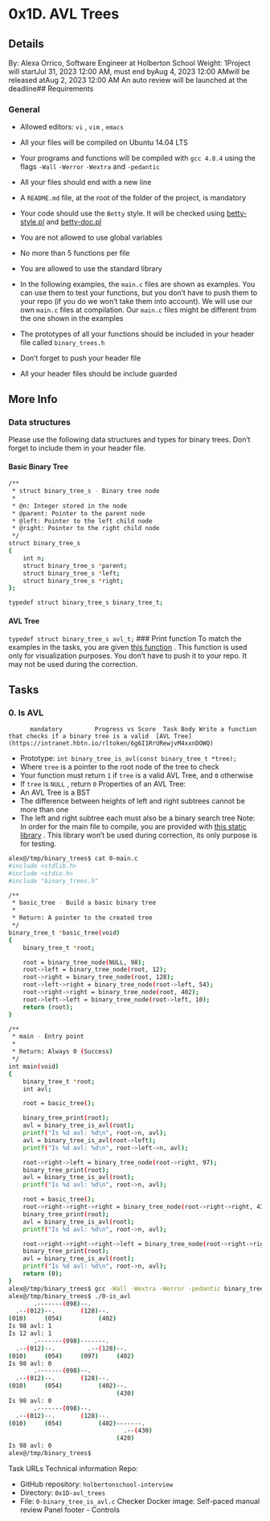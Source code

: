 # 0x1D. AVL Trees
## Details
 By: Alexa Orrico, Software Engineer at Holberton School Weight: 1Project will startJul 31, 2023 12:00 AM, must end byAug 4, 2023 12:00 AMwill be released atAug 2, 2023 12:00 AM An auto review will be launched at the deadline## Requirements
### General
* Allowed editors:  ` vi ` ,  ` vim ` ,  ` emacs ` 
* All your files will be compiled on Ubuntu 14.04 LTS
* Your programs and functions will be compiled with  ` gcc 4.8.4 `  using the flags  ` -Wall `  ` -Werror `  ` -Wextra `  and  ` -pedantic ` 
* All your files should end with a new line
* A  ` README.md `  file, at the root of the folder of the project, is mandatory
* Your code should use the  ` Betty `  style. It will be checked using [betty-style.pl](https://github.com/hs-hq/Betty/blob/master/betty-style.pl) 
 and [betty-doc.pl](https://github.com/hs-hq/Betty/blob/master/betty-doc.pl) 

* You are not allowed to use global variables
* No more than 5 functions per file
* You are allowed to use the standard library
* In the following examples, the  ` main.c `  files are shown as examples. You can use them to test your functions, but you don’t have to push them to your repo (if you do we won’t take them into account). We will use our own  ` main.c `  files at compilation. Our  ` main.c `  files might be different from the one shown in the examples
* The prototypes of all your functions should be included in your header file called  ` binary_trees.h ` 
* Don’t forget to push your header file
* All your header files should be include guarded
## More Info
### Data structures
Please use the following data structures and types for binary trees. Don’t forget to include them in your header file.
#### Basic Binary Tree
```bash
/**
 * struct binary_tree_s - Binary tree node
 *
 * @n: Integer stored in the node
 * @parent: Pointer to the parent node
 * @left: Pointer to the left child node
 * @right: Pointer to the right child node
 */
struct binary_tree_s
{
    int n;
    struct binary_tree_s *parent;
    struct binary_tree_s *left;
    struct binary_tree_s *right;
};

typedef struct binary_tree_s binary_tree_t;

```
#### AVL Tree
 ` typedef struct binary_tree_s avl_t;
 ` ### Print function
To match the examples in the tasks, you are given  [this function](https://github.com/hs-hq/0x1C.c) 
 .
This function is used only for visualization purposes. You don’t have to push it to your repo. It may not be used during the correction.
## Tasks
### 0. Is AVL
          mandatory         Progress vs Score  Task Body Write a function that checks if a binary tree is a valid  [AVL Tree](https://intranet.hbtn.io/rltoken/6g6I1RrURewjvM4xxnDOWQ) 

* Prototype:  ` int binary_tree_is_avl(const binary_tree_t *tree); ` 
* Where  ` tree `  is a pointer to the root node of the tree to check
* Your function must return  ` 1 `  if  ` tree `  is a valid AVL Tree, and  ` 0 `  otherwise
* If  ` tree `  is  ` NULL ` , return  ` 0 ` 
Properties of an AVL Tree:
* An AVL Tree is a BST
* The difference between heights of left and right subtrees cannot be more than one
* The left and right subtree each must also be a binary search tree
Note: In order for the main file to compile, you are provided with  [this static library](https://s3.eu-west-3.amazonaws.com/hbtn.intranet.project.files/interviews/484/libavl.a) 
 . This library won’t be used during correction, its only purpose is for testing.
```bash
alex@/tmp/binary_trees$ cat 0-main.c
#include <stdlib.h>
#include <stdio.h>
#include "binary_trees.h"

/**
 * basic_tree - Build a basic binary tree
 *
 * Return: A pointer to the created tree
 */
binary_tree_t *basic_tree(void)
{
    binary_tree_t *root;

    root = binary_tree_node(NULL, 98);
    root->left = binary_tree_node(root, 12);
    root->right = binary_tree_node(root, 128);
    root->left->right = binary_tree_node(root->left, 54);
    root->right->right = binary_tree_node(root, 402);
    root->left->left = binary_tree_node(root->left, 10);
    return (root);
}

/**
 * main - Entry point
 *
 * Return: Always 0 (Success)
 */
int main(void)
{
    binary_tree_t *root;
    int avl;

    root = basic_tree();

    binary_tree_print(root);
    avl = binary_tree_is_avl(root);
    printf("Is %d avl: %d\n", root->n, avl);
    avl = binary_tree_is_avl(root->left);
    printf("Is %d avl: %d\n", root->left->n, avl);

    root->right->left = binary_tree_node(root->right, 97);
    binary_tree_print(root);
    avl = binary_tree_is_avl(root);
    printf("Is %d avl: %d\n", root->n, avl);

    root = basic_tree();
    root->right->right->right = binary_tree_node(root->right->right, 430);
    binary_tree_print(root);
    avl = binary_tree_is_avl(root);
    printf("Is %d avl: %d\n", root->n, avl);

    root->right->right->right->left = binary_tree_node(root->right->right->right, 420);
    binary_tree_print(root);
    avl = binary_tree_is_avl(root);
    printf("Is %d avl: %d\n", root->n, avl);
    return (0);
}
alex@/tmp/binary_trees$ gcc -Wall -Wextra -Werror -pedantic binary_tree_print.c 0-main.c 0-binary_tree_is_avl.c -L. -lavl -o 0-is_avl
alex@/tmp/binary_trees$ ./0-is_avl
       .-------(098)--.
  .--(012)--.       (128)--.
(010)     (054)          (402)
Is 98 avl: 1
Is 12 avl: 1
       .-------(098)-------.
  .--(012)--.         .--(128)--.
(010)     (054)     (097)     (402)
Is 98 avl: 0
       .-------(098)--.
  .--(012)--.       (128)--.
(010)     (054)          (402)--.
                              (430)
Is 98 avl: 0
       .-------(098)--.
  .--(012)--.       (128)--.
(010)     (054)          (402)-------.
                                .--(430)
                              (420)
Is 98 avl: 0
alex@/tmp/binary_trees$

```
 Task URLs  Technical information Repo:
* GitHub repository:  ` holbertonschool-interview ` 
* Directory:  ` 0x1D-avl_trees ` 
* File:  ` 0-binary_tree_is_avl.c ` 
Checker Docker image:
 Self-paced manual review  Panel footer - Controls 
